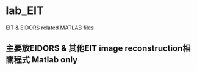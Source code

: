 # lab_EIT
EIT &amp; EIDORS related MATLAB files

## 主要放EIDORS & 其他EIT image reconstruction相關程式 **Matlab only**

